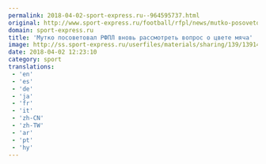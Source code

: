 ```yaml
---
permalink: 2018-04-02-sport-express.ru--964595737.html
original: http://www.sport-express.ru/football/rfpl/news/mutko-posovetoval-rfpl-vnov-rassmotret-vopros-o-cvete-myacha-1391461/
domain: sport-express.ru
title: 'Мутко посоветовал РФПЛ вновь рассмотреть вопрос о цвете мяча'
image: http://ss.sport-express.ru/userfiles/materials/sharing/139/1391461.jpg
date: 2018-04-02 12:23:10
category: sport
translations: 
 - 'en'
 - 'es'
 - 'de'
 - 'ja'
 - 'fr'
 - 'it'
 - 'zh-CN'
 - 'zh-TW'
 - 'ar'
 - 'pt'
 - 'hy'
---
```


